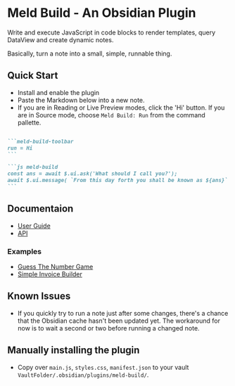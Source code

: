 # Meld Build - An Obsidian Plugin

Write and execute JavaScript in code blocks to render templates, query DataView and create dynamic notes.

Basically, turn a note into a small, simple, runnable thing.

## Quick Start
- Install and enable the plugin
- Paste the Markdown below into a new note.
- If you are in Reading or Live Preview modes, click the 'Hi' button.  If you are in Source mode, choose `Meld Build: Run` from the command pallette.
````md

```meld-build-toolbar
run = Hi
```

```js meld-build
const ans = await $.ui.ask('What should I call you?');
await $.ui.message( `From this day forth you shall be known as ${ans}` );
```
````

## Documentaion

- [User Guide](/docs/user-guide.md)
- [API](/docs/api.md)

### Examples

- [Guess The Number Game](/docs/examples/guess-the-number.md)
- [Simple Invoice Builder](/docs/examples/invoice-builder.md)

## Known Issues
- If you quickly try to run a note just after some changes, there's a chance that the Obsidian cache hasn't been updated yet.  The workaround for now is to wait a second or two before running a changed note.

## Manually installing the plugin

- Copy over `main.js`, `styles.css`, `manifest.json` to your vault `VaultFolder/.obsidian/plugins/meld-build/`.
